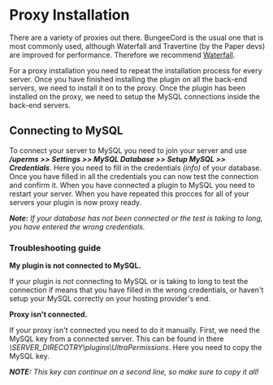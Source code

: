 # Proxy Installation
There are a variety of proxies out there. BungeeCord is the usual one that is most commonly used, although Waterfall and Travertine (by the Paper devs) are improved for performance. Therefore we recommend [Waterfall](https://papermc.io/downloads#Waterfall).
<br>

For a proxy installation you need to repeat the installation process for every server. Once you have finished installing the plugin on all the back-end servers, we need to install it on to the proxy.
Once the plugin has been installed on the proxy, we need to setup the MySQL connections inside the back-end servers.
<br>

## Connecting to MySQL
To connect your server to MySQL you need to join your server and use
***/uperms >> Settings >> MySQL Database >> Setup MySQL >> Credentials***. 
Here you need to fill in the credentials *(info)* of your database. 
Once you have filled in all the credentials you can now test the connection and confirm it.
When you have connected a plugin to MySQL you need to restart your server.
When you have repeated this procces for all of your servers your plugin is now proxy ready.
<br>

***Note:*** *If your database has not been connected or the test is taking to long, you have entered the wrong credentials.*
<br>

### Troubleshooting guide
**My plugin is not connected to MySQL.**
<br>

If your plugin is not connecting to MySQL or is taking to long to test the connection if means that you have filled in the wrong credentials, or haven't setup your MySQL correctly on your hosting provider's end.
<br>

**Proxy isn't connected.**
<br>

If your proxy isn't connected you need to do it manually.
First, we need the MySQL key from a connected server. 
This can be found in there *\SERVER_DIRECOTRY\plugins\UltraPermissions*. 
Here you need to copy the MySQL key.
<br>

***NOTE:*** *This key can continue on a second line, so make sure to copy it all!*

